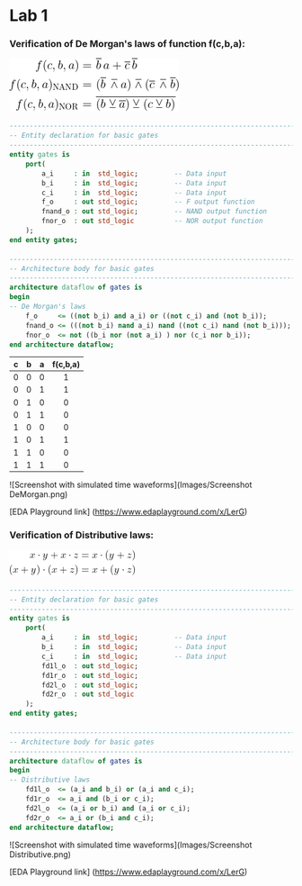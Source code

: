 # Lab 1

### Verification of De Morgan's laws of function f(c,b,a):

![Logic function](Images/equations.png)

```VHDL
------------------------------------------------------------------------
-- Entity declaration for basic gates
------------------------------------------------------------------------
entity gates is
    port(
        a_i     : in  std_logic;         -- Data input
        b_i     : in  std_logic;         -- Data input
        c_i     : in  std_logic;         -- Data input
        f_o     : out std_logic;         -- F output function
        fnand_o : out std_logic;         -- NAND output function
        fnor_o  : out std_logic          -- NOR output function
    );
end entity gates;

------------------------------------------------------------------------
-- Architecture body for basic gates
------------------------------------------------------------------------
architecture dataflow of gates is
begin
-- De Morgan's laws
    f_o     <= ((not b_i) and a_i) or ((not c_i) and (not b_i));
    fnand_o <= (((not b_i) nand a_i) nand ((not c_i) nand (not b_i)));
    fnor_o  <= not ((b_i nor (not a_i) ) nor (c_i nor b_i));
end architecture dataflow;
```

| **c** | **b** |**a** | **f(c,b,a)** |
| :-: | :-: | :-: | :-: |
| 0 | 0 | 0 | 1 |
| 0 | 0 | 1 | 1 |
| 0 | 1 | 0 | 0 |
| 0 | 1 | 1 | 0 |
| 1 | 0 | 0 | 0 |
| 1 | 0 | 1 | 1 |
| 1 | 1 | 0 | 0 |
| 1 | 1 | 1 | 0 |

![Screenshot with simulated time waveforms](Images/Screenshot DeMorgan.png)

[EDA Playground link] (https://www.edaplayground.com/x/LerG)


### Verification of Distributive laws:

![Distributive laws](Images/distributives.png)

```VHDL
------------------------------------------------------------------------
-- Entity declaration for basic gates
------------------------------------------------------------------------
entity gates is
    port(
        a_i     : in  std_logic;         -- Data input
        b_i     : in  std_logic;         -- Data input
        c_i     : in  std_logic;         -- Data input
        fd1l_o  : out std_logic;
        fd1r_o	: out std_logic;
        fd2l_o  : out std_logic;
        fd2r_o	: out std_logic
    );
end entity gates;

------------------------------------------------------------------------
-- Architecture body for basic gates
------------------------------------------------------------------------
architecture dataflow of gates is
begin
-- Distributive laws
	fd1l_o	<= (a_i and b_i) or (a_i and c_i);
    fd1r_o	<= a_i and (b_i or c_i);
    fd2l_o	<= (a_i or b_i) and (a_i or c_i);
    fd2r_o	<= a_i or (b_i and c_i);
end architecture dataflow;
```

![Screenshot with simulated time waveforms](Images/Screenshot Distributive.png)

[EDA Playground link] (https://www.edaplayground.com/x/LerG)
